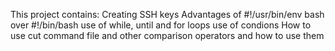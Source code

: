 This project contains:
Creating SSH keys
Advantages of #!/usr/bin/env bash over #!/bin/bash
use of while, until and for loops
use of condions
How to use cut command
file and other comparison operators and how to use them

